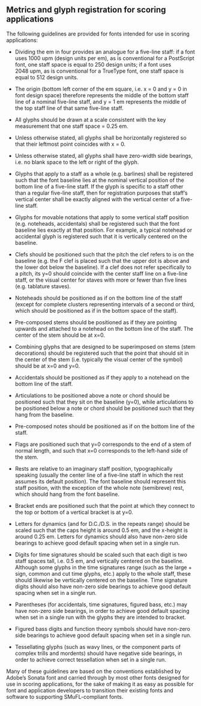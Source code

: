 Metrics and glyph registration for scoring applications
-------------------------------------------------------

The following guidelines are provided for fonts intended for use in scoring
applications:

-   Dividing the em in four provides an analogue for a five-line staff:
    if a font uses 1000 upm (design units per em), as is conventional
    for a PostScript font, one staff space is equal to 250 design units;
    if a font uses 2048 upm, as is conventional for a TrueType font, one
    staff space is equal to 512 design units.

-   The origin (bottom left corner of the em square, i.e. x = 0 and y =
    0 in font design space) therefore represents the middle of the
    bottom staff line of a nominal five-line staff, and y = 1 em
    represents the middle of the top staff line of that same
    five-line staff.

-   All glyphs should be drawn at a scale consistent with the key
    measurement that one staff space = 0.25 em.

-   Unless otherwise stated, all glyphs shall be horizontally registered
    so that their leftmost point coincides with x = 0.

-   Unless otherwise stated, all glyphs shall have zero-width side
    bearings, i.e. no blank space to the left or right of the glyph.

-   Glyphs that apply to a staff as a whole (e.g. barlines) shall be
    registered such that the font baseline lies at the nominal vertical
    position of the bottom line of a five-line staff. If the glyph is
    specific to a staff other than a regular five-line staff, then for
    registration purposes that staff’s vertical center shall be exactly
    aligned with the vertical center of a five-line staff.

-   Glyphs for movable notations that apply to some vertical staff
    position (e.g. noteheads, accidentals) shall be registered such that
    the font baseline lies exactly at that position. For example, a
    typical notehead or accidental glyph is registered such that it is
    vertically centered on the baseline.

-   Clefs should be positioned such that the pitch the clef refers to
    is on the baseline (e.g. the F clef is placed such that the upper
    dot is above and the lower dot below the baseline). If a clef does
    not refer specifically to a pitch, its y=0 should coincide with the
    center staff line on a five-line staff, or the visual center for
    staves with more or fewer than five lines (e.g. tablature staves).

-   Noteheads should be positioned as if on the bottom line of the staff
    (except for complete clusters representing intervals of a second or
    third, which should be positioned as if in the bottom space of
    the staff).

-   Pre-composed stems should be positioned as if they are pointing
    upwards and attached to a notehead on the bottom line of the staff.
    The center of the stem should be at x=0.

-   Combining glyphs that are designed to be superimposed on stems
    (stem decorations) should be registered such that the point that
    should sit in the center of the stem (i.e. typically the visual
    center of the symbol) should be at x=0 and y=0.

-   Accidentals should be positioned as if they apply to a notehead on
    the bottom line of the staff.

-   Articulations to be positioned above a note or chord should be
    positioned such that they sit on the baseline (y=0), while
    articulations to be positioned below a note or chord should be
    positioned such that they hang from the baseline.

-   Pre-composed notes should be positioned as if on the bottom line of
    the staff.

-   Flags are positioned such that y=0 corresponds to the end of a stem
    of normal length, and such that x=0 corresponds to the left-hand
    side of the stem.

-   Rests are relative to an imaginary staff position, typographically
    speaking (usually the center line of a five-line staff in which the
    rest assumes its default position). The font baseline should
    represent this staff position, with the exception of the whole
    note (semibreve) rest, which should hang from the font baseline.

-   Bracket ends are positioned such that the point at which they
    connect to the top or bottom of a vertical bracket is at y=0.

-   Letters for dynamics (and for D.C./D.S. in the repeats range) should
    be scaled such that the caps height is around 0.5 em, and the
    x-height is around 0.25 em. Letters for dynamics should also have
    non-zero side bearings to achieve good default spacing when set in a
    single run.

-   Digits for time signatures should be scaled such that each digit is
    two staff spaces tall, i.e. 0.5 em, and vertically centered on
    the baseline. Although some glyphs in the time signatures range
    (such as the large + sign, common and cut time glyphs, etc.) apply
    to the whole staff, these should likewise be vertically centered on
    the baseline. Time signature digits should also have non-zero side
    bearings to achieve good default spacing when set in a single run.

-   Parentheses (for accidentals, time signatures, figured bass, etc.)
    may have non-zero side bearings, in order to achieve good default
    spacing when set in a single run with the glyphs they are intended
    to bracket.

-   Figured bass digits and function theory symbols should have non-zero
    side bearings to achieve good default spacing when set in a
    single run.

-   Tessellating glyphs (such as wavy lines, or the component parts of
    complex trills and mordents) should have negative side bearings, in
    order to achieve correct tessellation when set in a single run.

Many of these guidelines are based on the conventions established by
Adobe’s Sonata font and carried through by most other fonts designed for
use in scoring applications, for the sake of making it as easy as
possible for font and application developers to transition their
existing fonts and software to supporting SMuFL-compliant fonts.
